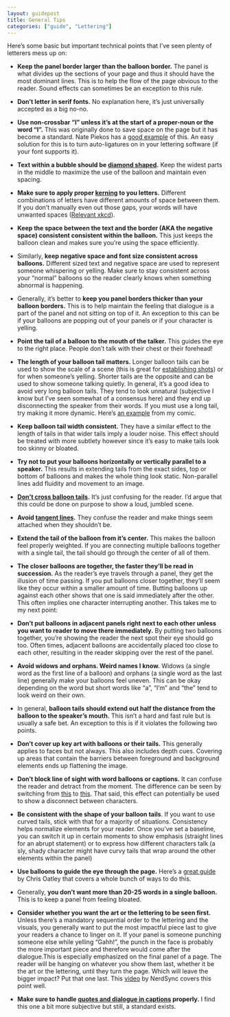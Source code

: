 ```yaml
---
layout: guidepost
title: General Tips
categories: ["guide", "Lettering"]
---
```


Here’s some basic but important technical points that I’ve seen plenty of letterers mess up on:

- **Keep the panel border larger than the balloon border.** The panel is what divides up the sections of your page and thus it should have the most dominant lines. This is to help the flow of the page obvious to the reader. Sound effects can sometimes be an exception to this rule.

- **Don’t letter in serif fonts.** No explanation here, it’s just universally accepted as a big no-no.

- **Use non-crossbar “I” unless it’s at the start of a proper-noun or the word “I”.** This was originally done to save space on the page but it has become a standard. Nate Piekos has a [good example](http://www.blambot.com/_images/_gallery/tips/bl001.jpg) of this. An easy solution for this is to turn auto-ligatures on in your lettering software (if your font supports it).

- **Text within a bubble should be [diamond shaped](https://i0.wp.com/chrisoatley.com/wp-content/uploads/2012/07/football.png?resize=560%2C297).** Keep the widest parts in the middle to maximize the use of the balloon and maintain even spacing.

- **Make sure to apply proper [kerning](http://www.blambot.com/_images/_gallery/tips/bl002.jpg) to you letters.** Different combinations of letters have different amounts of space between them. If you don’t manually even out those gaps, your words will have unwanted spaces ([Relevant xkcd](https://xkcd.com/1015/)).

- **Keep the space between the text and the border (AKA the negative space) consistent consistent within the balloon.** This just keeps the balloon clean and makes sure you’re using the space efficiently.

- Similarly, **keep negative space and font size consistent across balloons.** Different sized text and negative space are used to represent someone whispering or yelling. Make sure to stay consistent across your “normal” balloons so the reader clearly knows when something abnormal is happening.

- Generally, it’s better to **keep you panel borders thicker than your balloon borders.** This is to help maintain the feeling that dialogue is a part of the panel and not sitting on top of it. An exception to this can be if your balloons are popping out of your panels or if your character is yelling.

- **Point the tail of a balloon to the mouth of the talker.** This guides the eye to the right place. People don’t talk with their chest or their forehead!

- **The length of your balloon tail matters.** Longer balloon tails can be used to show the scale of a scene (this is great for [establishing shots](http://a.dilcdn.com/bl/wp-content/uploads/sites/6/2013/08/TSW_pg_14.jpg)) or for when someone’s yelling. Shorter tails are the opposite and can be used to show someone talking quietly. In general, it’s a good idea to avoid very long balloon tails. They tend to look unnatural (subjective I know but I’ve seen somewhat of a consensus here) and they end up disconnecting the speaker from their words. If you must use a long tail, try making it more dynamic. Here’s [an example](http://imgur.com/a/4kCV3) from my comic.

- **Keep balloon tail width consistent.** They have a similar effect to the length of tails in that wider tails imply a louder noise. This effect should be treated with more subtlety however since it’s easy to make tails look too skinny or bloated.

- **Try not to put your balloons horizontally or vertically parallel to a speaker.** This results in extending tails from the exact sides, top or bottom of balloons and makes the whole thing look static. Non-parallel lines add fluidity and movement to an image.

- **[Don't cross balloon tails](https://pbs.twimg.com/media/C-7O6e4XsAElfkj.jpg).** It’s just confusing for the reader. I’d argue that this could be done on purpose to show a loud, jumbled scene.

- **Avoid [tangent lines](http://www.blambot.com/_images/grammar_tangents.jpg).** They confuse the reader and make things seem attached when they shouldn’t be.

- **Extend the tail of the balloon from it’s center.** This makes the balloon feel properly weighted. If you are connecting multiple balloons together with a single tail, the tail should go through the center of all of them.

- **The closer balloons are together, the faster they’ll be read in succession.** As the reader’s eye travels through a panel, they get the illusion of time passing. If you put balloons closer together, they’ll seem like they occur within a smaller amount of time. Butting balloons up against each other shows that one is said immediately after the other. This often implies one character interrupting another. This takes me to my next point:

- **Don’t put balloons in adjacent panels right next to each other unless you want to reader to move there immediately.** By putting two balloons together, you’re showing the reader the next spot their eye should go too. Often times, adjacent balloons are accidentally placed too close to each other, resulting in the reader skipping over the rest of the panel.

- **Avoid widows and orphans. Weird names I know.** Widows (a single word as the first line of a balloon) and orphans (a single word as the last line) generally make your balloons feel uneven. This can be okay depending on the word but short words like “a”, “I’m” and “the” tend to look weird on their own.

- In general, **balloon tails should extend out half the distance from the balloon to the speaker’s mouth.** This isn’t a hard and fast rule but is usually a safe bet. An exception to this is if it violates the following two points.

- **Don’t cover up key art with balloons or their tails.** This generally applies to faces but not always. This also includes depth cues. Covering up areas that contain the barriers between foreground and background elements ends up flattening the image.

- **Don’t block line of sight with word balloons or captions.** It can confuse the reader and detract from the moment. The difference can be seen by switching from [this](http://www.balloontales.com/tips/tails_joins/pointer1_lg.gif) to [this](http://www.balloontales.com/tips/tails_joins/pointer4_lg.gif). That said, this effect can potentially be used to show a disconnect between characters.

- **Be consistent with the shape of your balloon tails**. If you want to use curved tails, stick with that for a majority of situations. Consistency helps normalize elements for your reader. Once you’ve set a baseline, you can switch it up in certain moments to show emphasis (straight lines for an abrupt statement) or to express how different characters talk (a sly, shady character might have curvy tails that wrap around the other elements within the panel)

- **Use balloons to guide the eye through the page.** Here’s a [great guide](http://chrisoatley.com/comic-balloons-comic-layout/) by Chris Oatley that covers a whole bunch of ways to do this. 

- Generally, **you don’t want more than 20-25 words in a single balloon.** This is to keep a panel from feeling bloated.

- **Consider whether you want the art or the lettering to be seen first.** Unless there’s a mandatory sequential order to the lettering and the visuals, you generally want to put the most impactful piece last to give your readers a chance to linger on it. If your panel is someone punching someone else while yelling “Gahh!”, the punch in the face is probably the more important piece and therefore would come after the dialogue.This is especially emphasized on the final panel of a page. The reader will be hanging on whatever you show them last, whether it be the art or the lettering, until they turn the page. Which will leave the bigger impact? Put that one last. This [video](https://www.youtube.com/watch?v=5cKBVS6OftQ) by NerdSync covers this point well.

- **Make sure to handle [quotes and dialogue in captions](http://www.blambot.com/_images/_gallery/tips/bl009.jpg) properly.** I find this one a bit more subjective but still, a standard exists.